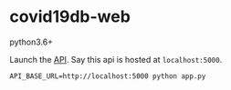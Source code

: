 # covid19db-web

python3.6+

Launch the [API](https://github.com/covid19database/covid19db-api). Say this api is hosted at `localhost:5000`.

```
API_BASE_URL=http://localhost:5000 python app.py
```
